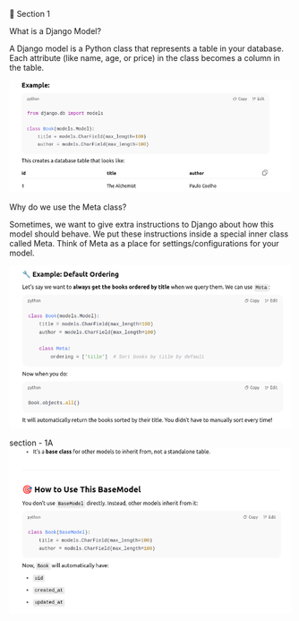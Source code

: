🧠  Section 1

What is a Django Model?

A Django model is a Python class that represents a table in your database. Each attribute (like name, age, or price) in the class becomes a column in the table.

![alt text](image.png)


Why do we use the Meta class?

Sometimes, we want to give extra instructions to Django about how this model should behave.
We put these instructions inside a special inner class called Meta. Think of Meta as a place for settings/configurations for your model.

![alt text](image-1.png)

section - 1A
![alt text](image-2.png)